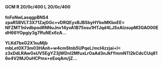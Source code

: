 #### GCM R 20/0c/400 L 20/0c/400
**fnFoNwLasqgpBNS4**<br/>**zpaR5BVLT3X71ZajGGc+vDRQEyxBJBSbyHYbxMKboEE=**<br/>**NFZMT1nIvdbpsdRNNuJnv14yvA1B75ssu1HTJqd4LJSxAIzsupM3GAO00EdH66YOpgiy3g7ffuNEx6zA...**<br/><br/>
**YLKd7beG2X1suMjb**<br/>**mbLet0X73m03HAnh+w4cmStnb5UPqeL/mcI4zzjai+I=**<br/>**z3xDdLRAwGsUV5EgYZ3jWDnl2MfuxLrOaAd3nJkfYmmNTl2kCdcCUq816o4V2MJOuHCPmx+eEoqAm/jZ...**